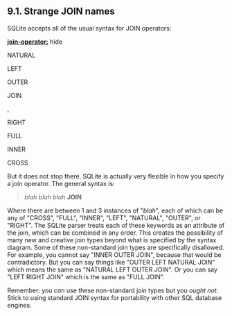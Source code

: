 ## 9\.1\. Strange JOIN names


SQLite accepts all of the usual syntax for JOIN operators:

**[join\-operator:](syntax/join-operator.html)**
hide








NATURAL





LEFT



OUTER





JOIN




,












RIGHT





FULL




INNER






CROSS








But it does not stop there. SQLite is actually very flexible in how you
specify a join operator. The general syntax is:




> *blah blah blah* **JOIN**


Where there are between 1 and 3 instances of "*blah*", each of which can be
any of "CROSS", "FULL", "INNER", "LEFT", "NATURAL", "OUTER", or "RIGHT". The SQLite
parser treats each of these keywords as an attribute of the join, which can be combined
in any order. This creates the possibility of many new and creative join types beyond
what is specified by the syntax diagram. Some of these non\-standard join types are
specifically disallowed. For example, you cannot say "INNER OUTER JOIN", because
that would be contradictory. But you can say things like "OUTER LEFT NATURAL JOIN"
which means the same as "NATURAL LEFT OUTER JOIN". Or you can say "LEFT RIGHT JOIN"
which is the same as "FULL JOIN".



Remember: you *can* use these non\-standard join types but you *ought not*.
Stick to using standard JOIN syntax for portability with other SQL database engines.



